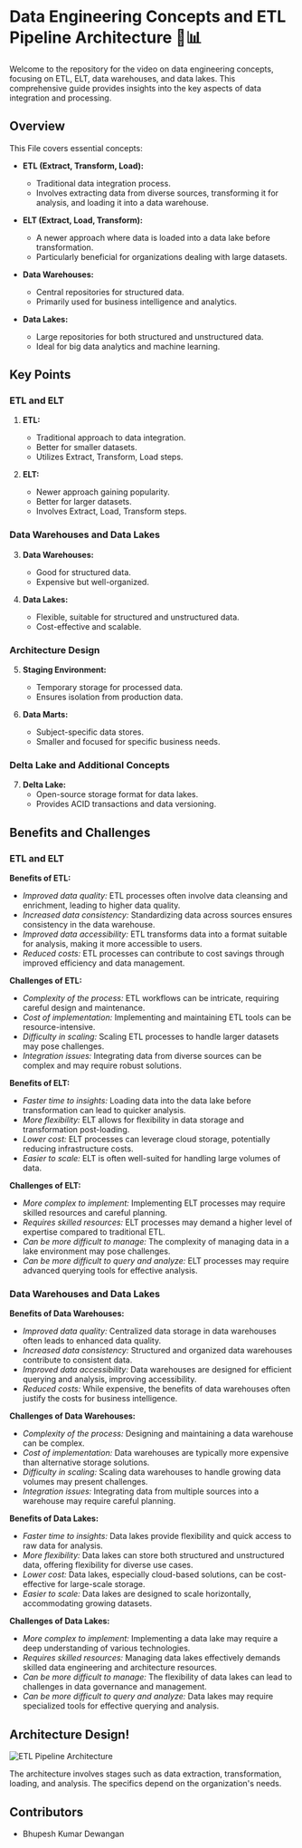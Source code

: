 # Data Engineering Concepts and ETL Pipeline Architecture 🚀📊

Welcome to the repository for the video on data engineering concepts, focusing on ETL, ELT, data warehouses, and data lakes. This comprehensive guide provides insights into the key aspects of data integration and processing.

## Overview

This File covers essential concepts:

- **ETL (Extract, Transform, Load):**
  - Traditional data integration process.
  - Involves extracting data from diverse sources, transforming it for analysis, and loading it into a data warehouse.

- **ELT (Extract, Load, Transform):**
  - A newer approach where data is loaded into a data lake before transformation.
  - Particularly beneficial for organizations dealing with large datasets.

- **Data Warehouses:**
  - Central repositories for structured data.
  - Primarily used for business intelligence and analytics.

- **Data Lakes:**
  - Large repositories for both structured and unstructured data.
  - Ideal for big data analytics and machine learning.

## Key Points

### ETL and ELT

1. **ETL:**
   - Traditional approach to data integration.
   - Better for smaller datasets.
   - Utilizes Extract, Transform, Load steps.

2. **ELT:**
   - Newer approach gaining popularity.
   - Better for larger datasets.
   - Involves Extract, Load, Transform steps.

### Data Warehouses and Data Lakes

3. **Data Warehouses:**
   - Good for structured data.
   - Expensive but well-organized.

4. **Data Lakes:**
   - Flexible, suitable for structured and unstructured data.
   - Cost-effective and scalable.

### Architecture Design

5. **Staging Environment:**
   - Temporary storage for processed data.
   - Ensures isolation from production data.

6. **Data Marts:**
   - Subject-specific data stores.
   - Smaller and focused for specific business needs.

### Delta Lake and Additional Concepts

7. **Delta Lake:**
   - Open-source storage format for data lakes.
   - Provides ACID transactions and data versioning.


## Benefits and Challenges

### ETL and ELT

**Benefits of ETL:**
- *Improved data quality:* ETL processes often involve data cleansing and enrichment, leading to higher data quality.
- *Increased data consistency:* Standardizing data across sources ensures consistency in the data warehouse.
- *Improved data accessibility:* ETL transforms data into a format suitable for analysis, making it more accessible to users.
- *Reduced costs:* ETL processes can contribute to cost savings through improved efficiency and data management.

**Challenges of ETL:**
- *Complexity of the process:* ETL workflows can be intricate, requiring careful design and maintenance.
- *Cost of implementation:* Implementing and maintaining ETL tools can be resource-intensive.
- *Difficulty in scaling:* Scaling ETL processes to handle larger datasets may pose challenges.
- *Integration issues:* Integrating data from diverse sources can be complex and may require robust solutions.

**Benefits of ELT:**
- *Faster time to insights:* Loading data into the data lake before transformation can lead to quicker analysis.
- *More flexibility:* ELT allows for flexibility in data storage and transformation post-loading.
- *Lower cost:* ELT processes can leverage cloud storage, potentially reducing infrastructure costs.
- *Easier to scale:* ELT is often well-suited for handling large volumes of data.

**Challenges of ELT:**
- *More complex to implement:* Implementing ELT processes may require skilled resources and careful planning.
- *Requires skilled resources:* ELT processes may demand a higher level of expertise compared to traditional ETL.
- *Can be more difficult to manage:* The complexity of managing data in a lake environment may pose challenges.
- *Can be more difficult to query and analyze:* ELT processes may require advanced querying tools for effective analysis.

### Data Warehouses and Data Lakes

**Benefits of Data Warehouses:**
- *Improved data quality:* Centralized data storage in data warehouses often leads to enhanced data quality.
- *Increased data consistency:* Structured and organized data warehouses contribute to consistent data.
- *Improved data accessibility:* Data warehouses are designed for efficient querying and analysis, improving accessibility.
- *Reduced costs:* While expensive, the benefits of data warehouses often justify the costs for business intelligence.

**Challenges of Data Warehouses:**
- *Complexity of the process:* Designing and maintaining a data warehouse can be complex.
- *Cost of implementation:* Data warehouses are typically more expensive than alternative storage solutions.
- *Difficulty in scaling:* Scaling data warehouses to handle growing data volumes may present challenges.
- *Integration issues:* Integrating data from multiple sources into a warehouse may require careful planning.

**Benefits of Data Lakes:**
- *Faster time to insights:* Data lakes provide flexibility and quick access to raw data for analysis.
- *More flexibility:* Data lakes can store both structured and unstructured data, offering flexibility for diverse use cases.
- *Lower cost:* Data lakes, especially cloud-based solutions, can be cost-effective for large-scale storage.
- *Easier to scale:* Data lakes are designed to scale horizontally, accommodating growing datasets.

**Challenges of Data Lakes:**
- *More complex to implement:* Implementing a data lake may require a deep understanding of various technologies.
- *Requires skilled resources:* Managing data lakes effectively demands skilled data engineering and architecture resources.
- *Can be more difficult to manage:* The flexibility of data lakes can lead to challenges in data governance and management.
- *Can be more difficult to query and analyze:* Data lakes may require specialized tools for effective querying and analysis.

## Architecture Design!

![ETL Pipeline Architecture](https://github.com/BhupeshDewangan/ETL_Pipeline/assets/84950520/b0c92edb-731a-45ab-b995-0a86496fa6ef)

The architecture involves stages such as data extraction, transformation, loading, and analysis. The specifics depend on the organization's needs.

## Contributors

- Bhupesh Kumar Dewangan
